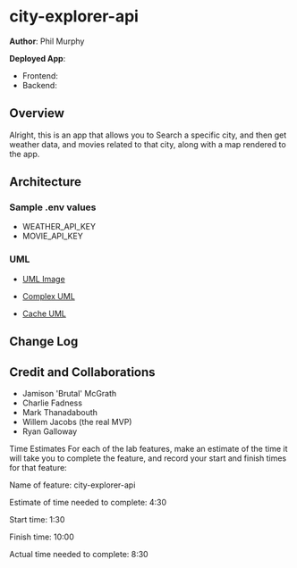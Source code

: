 # city-explorer-api

**Author**: Phil Murphy

**Deployed App**:

* Frontend:
* Backend:

## Overview

Alright, this is an app that allows you to Search a specific city, and then get weather data, and movies related to that city, along with a map rendered to the app.

## Architecture

### Sample .env values

* WEATHER_API_KEY
* MOVIE_API_KEY

### UML

* [UML Image](UML.png)

* [Complex UML](complex.png)

* [Cache UML](cache.png)

## Change Log

## Credit and Collaborations

* Jamison 'Brutal' McGrath
* Charlie Fadness
* Mark Thanadabouth
* Willem Jacobs (the real MVP)
* Ryan Galloway

Time Estimates
For each of the lab features, make an estimate of the time it will take you to complete the feature, and record your start and finish times for that feature:

Name of feature: city-explorer-api

Estimate of time needed to complete: 4:30

Start time: 1:30

Finish time: 10:00

Actual time needed to complete: 8:30
